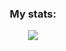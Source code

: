 <div align="center">
<h3>My stats:</h3>

<img src = "https://github-readme-stats.vercel.app/api/top-langs/?username=Gerdelezhov&layout=compact&theme=github_dark" />
</div>

